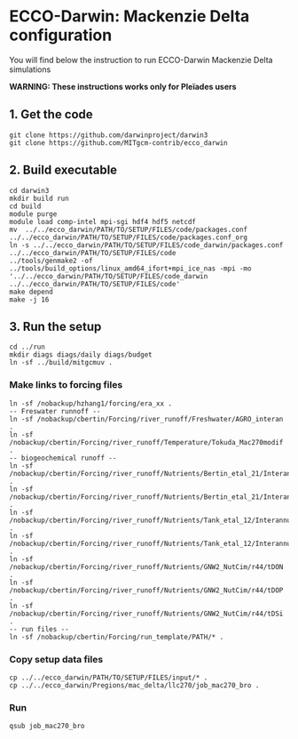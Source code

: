 # ECCO-Darwin: Mackenzie Delta configuration

You will find below the instruction to run ECCO-Darwin Mackenzie Delta simulations

**WARNING: These instructions works only for Pleïades users**

## 1. Get the code
```
git clone https://github.com/darwinproject/darwin3
git clone https://github.com/MITgcm-contrib/ecco_darwin
```

## 2. Build executable

```
cd darwin3
mkdir build run
cd build
module purge
module load comp-intel mpi-sgi hdf4 hdf5 netcdf
mv  ../../ecco_darwin/PATH/TO/SETUP/FILES/code/packages.conf ../../ecco_darwin/PATH/TO/SETUP/FILES/code/packages.conf_org
ln -s ../../ecco_darwin/PATH/TO/SETUP/FILES/code_darwin/packages.conf ../../ecco_darwin/PATH/TO/SETUP/FILES/code
../tools/genmake2 -of ../tools/build_options/linux_amd64_ifort+mpi_ice_nas -mpi -mo '../../ecco_darwin/PATH/TO/SETUP/FILES/code_darwin ../../ecco_darwin/PATH/TO/SETUP/FILES/code'
make depend
make -j 16
```
## 3. Run the setup
```
cd ../run
mkdir diags diags/daily diags/budget
ln -sf ../build/mitgcmuv .
```
### Make links to forcing files
```
ln -sf /nobackup/hzhang1/forcing/era_xx .
-- Freswater runnoff --
ln -sf /nobackup/cbertin/Forcing/river_runoff/Freshwater/AGRO_interan .
ln -sf /nobackup/cbertin/Forcing/river_runoff/Temperature/Tokuda_Mac270modif .
-- biogeochemical runoff --
ln -sf /nobackup/cbertin/Forcing/river_runoff/Nutrients/Bertin_etal_21/Interannual/L20_R80_r44/tDOCl .
ln -sf /nobackup/cbertin/Forcing/river_runoff/Nutrients/Bertin_etal_21/Interannual/L20_R80_r44/tDOCr .
ln -sf /nobackup/cbertin/Forcing/river_runoff/Nutrients/Tank_etal_12/Interannual/r44/tAlk .
ln -sf /nobackup/cbertin/Forcing/river_runoff/Nutrients/Tank_etal_12/Interannual/r44/tDIC .
ln -sf /nobackup/cbertin/Forcing/river_runoff/Nutrients/GNW2_NutCim/r44/tDON .
ln -sf /nobackup/cbertin/Forcing/river_runoff/Nutrients/GNW2_NutCim/r44/tDOP .
ln -sf /nobackup/cbertin/Forcing/river_runoff/Nutrients/GNW2_NutCim/r44/tDSi .
-- run files -- 
ln -sf /nobackup/cbertin/Forcing/run_template/PATH/* .
```
### Copy setup data files
```
cp ../../ecco_darwin/PATH/TO/SETUP/FILES/input/* .
cp ../../ecco_darwin/Pregions/mac_delta/llc270/job_mac270_bro .
```
### Run
```
qsub job_mac270_bro
```
